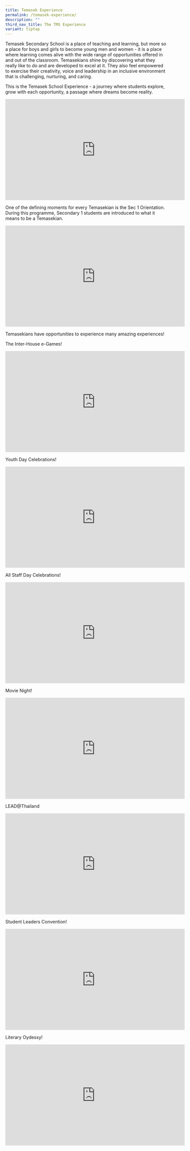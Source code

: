 ```yaml
---
title: Temasek Experience
permalink: /temasek-experience/
description: ""
third_nav_title: The TMS Experience
variant: tiptap
---
```

<p>Temasek Secondary School is a place of teaching and learning, but more
so a place for boys and girls to become young men and women - it is a place
where learning comes alive with the wide range of opportunities offered
in and out of the classroom. Temasekians shine by discovering what they
really like to do and are developed to excel at it. They also feel empowered
to exercise their creativity, voice and leadership in an inclusive environment
that is challenging, nurturing, and caring.</p>
<p>This is the Temasek School Experience - a journey where students explore,
grow with each opportunity, a passage where dreams become reality.</p>
<div class="iframe-wrapper">
<iframe height="315" width="560" allowfullscreen="true" frameborder="0" src="https://www.youtube.com/embed/1WV1fLMyG4M"></iframe>
</div>
<p>One of the defining moments for every Temasekian is the Sec 1 Orientation.
During this programme, Secondary 1 students are introduced to what it means
to be a Temasekian.</p>
<div class="iframe-wrapper">
<iframe height="315" width="560" allowfullscreen="true" frameborder="0" src="https://www.youtube.com/embed/XO3tvm_aUtY?si=H44xdFczL3Q09l5e"></iframe>
</div>
<p>Temasekians have opportunities to experience many amazing experiences!</p>
<p>The Inter-House e-Games!</p>
<div class="iframe-wrapper">
<iframe height="315" width="560" allowfullscreen="true" frameborder="0" src="https://www.youtube.com/embed/IJZSBZL4GjY?si=tYYajtMDIEx-A9HC"></iframe>
</div>
<p>Youth Day Celebrations!</p>
<div class="iframe-wrapper">
<iframe height="315" width="560" allowfullscreen="true" frameborder="0" src="https://www.youtube.com/embed/6KVIyZ3AVEs?si=PYCLTI7vHEa_qM_T"></iframe>
</div>
<p>All Staff Day Celebrations!</p>
<div class="iframe-wrapper">
<iframe height="315" width="560" allowfullscreen="true" frameborder="0" src="https://www.youtube.com/embed/9N-SQKCVvUw?si=JG3WAN_-b80nJziN"></iframe>
</div>
<p>Movie Night!</p>
<div class="iframe-wrapper">
<iframe height="315" width="560" allowfullscreen="true" frameborder="0" src="https://www.youtube.com/embed/kkIEuh3Jq9U?si=aCMWFZ_UPQVrK8WZ"></iframe>
</div>
<p>LEAD@Thailand</p>
<div class="iframe-wrapper">
<iframe height="315" width="560" allowfullscreen="true" frameborder="0" src="https://www.youtube.com/embed/vPWxIkmD--Y?si=ObuXyYg93eBSa7lD"></iframe>
</div>
<p>Student Leaders Convention!</p>
<div class="iframe-wrapper">
<iframe height="315" width="560" allowfullscreen="true" frameborder="0" src="https://www.youtube.com/embed/_72gTEfZTaI?si=EQ0-B8pFlKewiXGN"></iframe>
</div>
<p>Literary Oydessy!</p>
<div class="iframe-wrapper">
<iframe height="315" width="560" allowfullscreen="true" frameborder="0" src="https://www.youtube.com/embed/vmXVJqFjjO4?si=igs-Q6QWJn5zR8Ov"></iframe>
</div>
<p></p>
